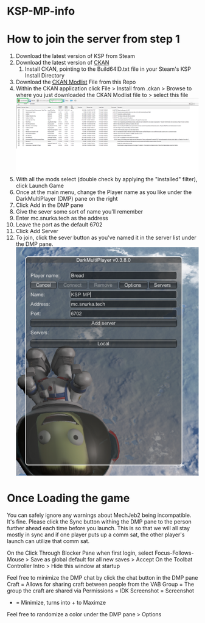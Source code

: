 # KSP-MP-info

# How to join the server from step 1

1. Download the latest version of KSP from Steam
2. Download the latest version of [CKAN](https://github.com/KSP-CKAN/CKAN/releases/download/v1.30.4/ckan.exe)
	1. Install CKAN, pointing to the Build64ID.txt file in your Steam's KSP Install Directory
3. Download the [CKAN Modlist](https://github.com/Birdgeek/KSP-MP-info/releases/download/Science-start/1Cav-MP.ckan) File from this Repo
4. Within the CKAN application click File > Install from .ckan > Browse to where you just downloaded the CKAN Modlist file to > select this file
![CKAN Modlist & Buttons](ckan.png)
7. With all the mods select (double check by applying the "installed" filter), click Launch Game
8. Once at the main menu, change the Player name as you like under the DarkMultiPlayer (DMP) pane on the right
9. Click Add in the DMP pane
10. Give the sever some sort of name you'll remember
11. Enter mc.snurka.tech as the address
12. Leave the port as the default 6702
13. Click Add Server
14. To join, click the sever button as you've named it in the server list under the DMP pane.
![DMP pane](DMPpane.png)


# Once Loading the game
You can safely ignore any warnings about MechJeb2 being incompatible. It's fine.
Please click the Sync button withing the DMP pane to the person further ahead each time before you launch. This is so that we will all stay mostly in sync and if one player puts up a comm sat, the other player's launch can utilize that comm sat.

On the Click Through Blocker Pane when first login, select Focus-Follows-Mouse > Save as global default for all new saves > Accept
On the Toolbat Controller Intro > Hide this window at startup

Feel free to minimize the DMP chat by click the chat button in the DMP pane
Craft = Allows for sharing craft between people from the VAB
Group = The group the craft are shared via
Permissions = IDK
Screenshot = Screenshot
- = Minimize, turns into + to Maximze

Feel free to randomize a color under the DMP pane > Options
